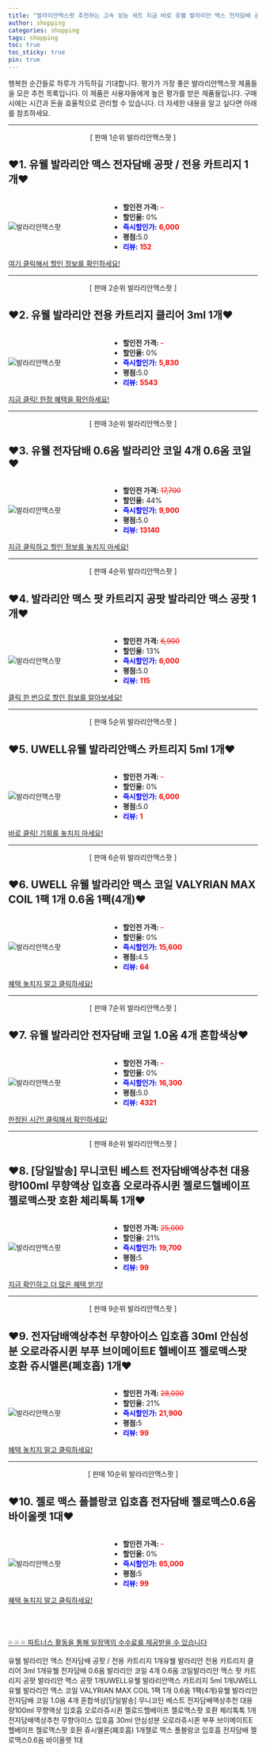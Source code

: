 ```yaml
---
title: "발라리안맥스팟 추천하는 고속 성능 세트 지금 바로 유웰 발라리안 맥스 전자담배 공팟"
author: shopping
categories: shopping
tags: shopping
toc: true
toc_sticky: true
pin: true
---
```

행복한 순간들로 하루가 가득하길 기대합니다. 평가가 가장 좋은 발라리안맥스팟 제품들을 모은 추천 목록입니다. 이 제품은 사용자들에게 높은 평가를 받은 제품들입니다. 구매시에는 시간과 돈을 효율적으로 관리할 수 있습니다. 더 자세한 내용을 알고 싶다면 아래를 참조하세요.

---
<p class="toplist" style="margin: 0 auto; display: block; width: fit-content;">[ 판매 1순위 발라리안맥스팟 ]</p>

<h2><strong>❤️1. 유웰 발라리안 맥스 전자담배 공팟 / 전용 카트리지 1개❤️</strong></h2>

<div style="display: flex; align-items: center;">
    <div style="flex: 0.4;">
        <img src="https:https://img1a.coupangcdn.com/image/coupang/list/adultProduct_plp.png" alt="발라리안맥스팟" style="max-width: 100%;">
    </div>
    <div style="flex: 0.6; margin-left: 10px;">
        <ul>
            <li><strong>할인전 가격:</strong> <del style="color: red;">-</del></li>
            <li><strong>할인율:</strong> 0%</li>
            <li><span style='color:blue'><strong>즉시할인가:</strong></span> <span style='color:red'><strong>6,000</strong></span></li>
            <li><strong>평점:</strong>5.0</li>
            <li><span style='color:blue'><strong>리뷰:</strong></span> <span style='color:red'><strong>152</strong></span></li>
        </ul>
    </div>
</div>
<div class="center">
    <a href="https://selin100587001.github.io?lptag=AF9450613&subid=githubio&pageKey=7186291012&traceid=V0-153&itemId=18134246128&vendorItemId=85390084786" class="myButton">
        여기 클릭해서 할인 정보를 확인하세요!
    </a>
</div>


---
<p class="toplist" style="margin: 0 auto; display: block; width: fit-content;">[ 판매 2순위 발라리안맥스팟 ]</p>

<h2><strong>❤️2. 유웰 발라리안 전용 카트리지 클리어 3ml 1개❤️</strong></h2>

<div style="display: flex; align-items: center;">
    <div style="flex: 0.4;">
        <img src="https:https://img1a.coupangcdn.com/image/coupang/list/adultProduct_plp.png" alt="발라리안맥스팟" style="max-width: 100%;">
    </div>
    <div style="flex: 0.6; margin-left: 10px;">
        <ul>
            <li><strong>할인전 가격:</strong> <del style="color: red;">-</del></li>
            <li><strong>할인율:</strong> 0%</li>
            <li><span style='color:blue'><strong>즉시할인가:</strong></span> <span style='color:red'><strong>5,830</strong></span></li>
            <li><strong>평점:</strong>5.0</li>
            <li><span style='color:blue'><strong>리뷰:</strong></span> <span style='color:red'><strong>5543</strong></span></li>
        </ul>
    </div>
</div>
<div class="center">
    <a href="https://selin100587001.github.io?lptag=AF9450613&subid=githubio&pageKey=2146189889&traceid=V0-153&itemId=17401814592&vendorItemId=88396610356" class="myButton">
        지금 클릭! 한정 혜택을 확인하세요!
    </a>
</div>


---
<p class="toplist" style="margin: 0 auto; display: block; width: fit-content;">[ 판매 3순위 발라리안맥스팟 ]</p>

<h2><strong>❤️3. 유웰 전자담배 0.6옴 발라리안 코일 4개 0.6옴 코일❤️</strong></h2>

<div style="display: flex; align-items: center;">
    <div style="flex: 0.4;">
        <img src="https:https://img1a.coupangcdn.com/image/coupang/list/adultProduct_plp.png" alt="발라리안맥스팟" style="max-width: 100%;">
    </div>
    <div style="flex: 0.6; margin-left: 10px;">
        <ul>
            <li><strong>할인전 가격:</strong> <del style="color: red;">17,700</del></li>
            <li><strong>할인율:</strong> 44%</li>
            <li><span style='color:blue'><strong>즉시할인가:</strong></span> <span style='color:red'><strong>9,900</strong></span></li>
            <li><strong>평점:</strong>5.0</li>
            <li><span style='color:blue'><strong>리뷰:</strong></span> <span style='color:red'><strong>13140</strong></span></li>
        </ul>
    </div>
</div>
<div class="center">
    <a href="https://selin100587001.github.io?lptag=AF9450613&subid=githubio&pageKey=2146189690&traceid=V0-153&itemId=3644194365&vendorItemId=90494172758" class="myButton">
        지금 클릭하고 할인 정보를 놓치지 마세요!
    </a>
</div>


---
<p class="toplist" style="margin: 0 auto; display: block; width: fit-content;">[ 판매 4순위 발라리안맥스팟 ]</p>

<h2><strong>❤️4. 발라리안 맥스 팟 카트리지 공팟 발라리안 맥스 공팟 1개❤️</strong></h2>

<div style="display: flex; align-items: center;">
    <div style="flex: 0.4;">
        <img src="https:https://img1a.coupangcdn.com/image/coupang/list/adultProduct_plp.png" alt="발라리안맥스팟" style="max-width: 100%;">
    </div>
    <div style="flex: 0.6; margin-left: 10px;">
        <ul>
            <li><strong>할인전 가격:</strong> <del style="color: red;">6,900</del></li>
            <li><strong>할인율:</strong> 13%</li>
            <li><span style='color:blue'><strong>즉시할인가:</strong></span> <span style='color:red'><strong>6,000</strong></span></li>
            <li><strong>평점:</strong>5.0</li>
            <li><span style='color:blue'><strong>리뷰:</strong></span> <span style='color:red'><strong>115</strong></span></li>
        </ul>
    </div>
</div>
<div class="center">
    <a href="https://selin100587001.github.io?lptag=AF9450613&subid=githubio&pageKey=7724209440&traceid=V0-153&itemId=20738394998&vendorItemId=85284892753" class="myButton">
        클릭 한 번으로 할인 정보를 알아보세요!
    </a>
</div>


---
<p class="toplist" style="margin: 0 auto; display: block; width: fit-content;">[ 판매 5순위 발라리안맥스팟 ]</p>

<h2><strong>❤️5. UWELL유웰 발라리안맥스 카트리지 5ml 1개❤️</strong></h2>

<div style="display: flex; align-items: center;">
    <div style="flex: 0.4;">
        <img src="https:https://img1a.coupangcdn.com/image/coupang/list/adultProduct_plp.png" alt="발라리안맥스팟" style="max-width: 100%;">
    </div>
    <div style="flex: 0.6; margin-left: 10px;">
        <ul>
            <li><strong>할인전 가격:</strong> <del style="color: red;">-</del></li>
            <li><strong>할인율:</strong> 0%</li>
            <li><span style='color:blue'><strong>즉시할인가:</strong></span> <span style='color:red'><strong>6,000</strong></span></li>
            <li><strong>평점:</strong>5.0</li>
            <li><span style='color:blue'><strong>리뷰:</strong></span> <span style='color:red'><strong>1</strong></span></li>
        </ul>
    </div>
</div>
<div class="center">
    <a href="https://selin100587001.github.io?lptag=AF9450613&subid=githubio&pageKey=7563974273&traceid=V0-153&itemId=19933819851&vendorItemId=87033298793" class="myButton">
        바로 클릭! 기회를 놓치지 마세요!
    </a>
</div>


---
<p class="toplist" style="margin: 0 auto; display: block; width: fit-content;">[ 판매 6순위 발라리안맥스팟 ]</p>

<h2><strong>❤️6. UWELL 유웰 발라리안 맥스 코일 VALYRIAN MAX COIL 1팩 1개 0.6옴 1팩(4개)❤️</strong></h2>

<div style="display: flex; align-items: center;">
    <div style="flex: 0.4;">
        <img src="https:https://img1a.coupangcdn.com/image/coupang/list/adultProduct_plp.png" alt="발라리안맥스팟" style="max-width: 100%;">
    </div>
    <div style="flex: 0.6; margin-left: 10px;">
        <ul>
            <li><strong>할인전 가격:</strong> <del style="color: red;">-</del></li>
            <li><strong>할인율:</strong> 0%</li>
            <li><span style='color:blue'><strong>즉시할인가:</strong></span> <span style='color:red'><strong>15,600</strong></span></li>
            <li><strong>평점:</strong>4.5</li>
            <li><span style='color:blue'><strong>리뷰:</strong></span> <span style='color:red'><strong>64</strong></span></li>
        </ul>
    </div>
</div>
<div class="center">
    <a href="https://selin100587001.github.io?lptag=AF9450613&subid=githubio&pageKey=7263985059&traceid=V0-153&itemId=18509044775&vendorItemId=89321600429" class="myButton">
        혜택 놓치지 말고 클릭하세요!
    </a>
</div>


---
<p class="toplist" style="margin: 0 auto; display: block; width: fit-content;">[ 판매 7순위 발라리안맥스팟 ]</p>

<h2><strong>❤️7. 유웰 발라리안 전자담배 코일 1.0옴 4개 혼합색상❤️</strong></h2>

<div style="display: flex; align-items: center;">
    <div style="flex: 0.4;">
        <img src="https:https://img1a.coupangcdn.com/image/coupang/list/adultProduct_plp.png" alt="발라리안맥스팟" style="max-width: 100%;">
    </div>
    <div style="flex: 0.6; margin-left: 10px;">
        <ul>
            <li><strong>할인전 가격:</strong> <del style="color: red;">-</del></li>
            <li><strong>할인율:</strong> 0%</li>
            <li><span style='color:blue'><strong>즉시할인가:</strong></span> <span style='color:red'><strong>16,300</strong></span></li>
            <li><strong>평점:</strong>5.0</li>
            <li><span style='color:blue'><strong>리뷰:</strong></span> <span style='color:red'><strong>4321</strong></span></li>
        </ul>
    </div>
</div>
<div class="center">
    <a href="https://selin100587001.github.io?lptag=AF9450613&subid=githubio&pageKey=5878316158&traceid=V0-153&itemId=10303273920&vendorItemId=76826393386" class="myButton">
        한정된 시간! 클릭해서 확인하세요!
    </a>
</div>


---
<p class="toplist" style="margin: 0 auto; display: block; width: fit-content;">[ 판매 8순위 발라리안맥스팟 ]</p>

<h2><strong>❤️8. [당일발송] 무니코틴 베스트 전자담배액상추천 대용량100ml 무향액상 입호흡 오로라쥬시퀸 젤로드헬베이프 젤로맥스팟 호환 체리톡톡 1개❤️</strong></h2>

<div style="display: flex; align-items: center;">
    <div style="flex: 0.4;">
        <img src="https:https://img1a.coupangcdn.com/image/coupang/list/adultProduct_plp.png" alt="발라리안맥스팟" style="max-width: 100%;">
    </div>
    <div style="flex: 0.6; margin-left: 10px;">
        <ul>
            <li><strong>할인전 가격:</strong> <del style="color: red;">25,000</del></li>
            <li><strong>할인율:</strong> 21%</li>
            <li><span style='color:blue'><strong>즉시할인가:</strong></span> <span style='color:red'><strong>19,700</strong></span></li>
            <li><strong>평점:</strong>5</li>
            <li><span style='color:blue'><strong>리뷰:</strong></span> <span style='color:red'><strong>99</strong></span></li>
        </ul>
    </div>
</div>
<div class="center">
    <a href="https://selin100587001.github.io?lptag=AF9450613&subid=githubio&pageKey=8176773810&traceid=V0-153&itemId=23367790769&vendorItemId=90398059323" class="myButton">
        지금 확인하고 더 많은 혜택 받기!
    </a>
</div>


---
<p class="toplist" style="margin: 0 auto; display: block; width: fit-content;">[ 판매 9순위 발라리안맥스팟 ]</p>

<h2><strong>❤️9. 전자담배액상추천 무향아이스 입호흡 30ml 안심성분 오로라쥬시퀸 부푸 브이메이트E 헬베이프 젤로맥스팟 호환 쥬시멜론(폐호흡) 1개❤️</strong></h2>

<div style="display: flex; align-items: center;">
    <div style="flex: 0.4;">
        <img src="https:https://img1a.coupangcdn.com/image/coupang/list/adultProduct_plp.png" alt="발라리안맥스팟" style="max-width: 100%;">
    </div>
    <div style="flex: 0.6; margin-left: 10px;">
        <ul>
            <li><strong>할인전 가격:</strong> <del style="color: red;">28,000</del></li>
            <li><strong>할인율:</strong> 21%</li>
            <li><span style='color:blue'><strong>즉시할인가:</strong></span> <span style='color:red'><strong>21,900</strong></span></li>
            <li><strong>평점:</strong>5</li>
            <li><span style='color:blue'><strong>리뷰:</strong></span> <span style='color:red'><strong>99</strong></span></li>
        </ul>
    </div>
</div>
<div class="center">
    <a href="https://selin100587001.github.io?lptag=AF9450613&subid=githubio&pageKey=8176774277&traceid=V0-153&itemId=23367792526&vendorItemId=90398060977" class="myButton">
        혜택 놓치지 말고 클릭하세요!
    </a>
</div>


---
<p class="toplist" style="margin: 0 auto; display: block; width: fit-content;">[ 판매 10순위 발라리안맥스팟 ]</p>

<h2><strong>❤️10. 젤로 맥스 폴블랑코 입호흡 전자담배 젤로맥스0.6옴 바이올렛 1대❤️</strong></h2>

<div style="display: flex; align-items: center;">
    <div style="flex: 0.4;">
        <img src="https:https://img1a.coupangcdn.com/image/coupang/list/adultProduct_plp.png" alt="발라리안맥스팟" style="max-width: 100%;">
    </div>
    <div style="flex: 0.6; margin-left: 10px;">
        <ul>
            <li><strong>할인전 가격:</strong> <del style="color: red;">-</del></li>
            <li><strong>할인율:</strong> 0%</li>
            <li><span style='color:blue'><strong>즉시할인가:</strong></span> <span style='color:red'><strong>65,000</strong></span></li>
            <li><strong>평점:</strong>5</li>
            <li><span style='color:blue'><strong>리뷰:</strong></span> <span style='color:red'><strong>99</strong></span></li>
        </ul>
    </div>
</div>
<div class="center">
    <a href="https://selin100587001.github.io?lptag=AF9450613&subid=githubio&pageKey=8202509465&traceid=V0-153&itemId=23517899181&vendorItemId=90544274789" class="myButton">
        혜택 놓치지 말고 클릭하세요!
    </a>
</div>

<br><br><br>[💦 💦 💦 파트너스 활동을 통해 일정액의 수수료를 제공받을 수 있습니다](https://link.coupang.com/a/bcpT2c)<br><br>유웰 발라리안 맥스 전자담배 공팟 / 전용 카트리지 1개유웰 발라리안 전용 카트리지 클리어 3ml 1개유웰 전자담배 0.6옴 발라리안 코일 4개 0.6옴 코일발라리안 맥스 팟 카트리지 공팟 발라리안 맥스 공팟 1개UWELL유웰 발라리안맥스 카트리지 5ml 1개UWELL 유웰 발라리안 맥스 코일 VALYRIAN MAX COIL 1팩 1개 0.6옴 1팩(4개)유웰 발라리안 전자담배 코일 1.0옴 4개 혼합색상[당일발송] 무니코틴 베스트 전자담배액상추천 대용량100ml 무향액상 입호흡 오로라쥬시퀸 젤로드헬베이프 젤로맥스팟 호환 체리톡톡 1개전자담배액상추천 무향아이스 입호흡 30ml 안심성분 오로라쥬시퀸 부푸 브이메이트E 헬베이프 젤로맥스팟 호환 쥬시멜론(폐호흡) 1개젤로 맥스 폴블랑코 입호흡 전자담배 젤로맥스0.6옴 바이올렛 1대